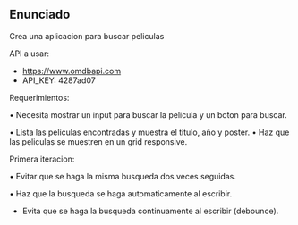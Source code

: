 ## Enunciado

Crea una aplicacion para buscar peliculas

API a usar:

- https://www.omdbapi.com
- API_KEY: 4287ad07

Requerimientos:

• Necesita mostrar un input para buscar la pelicula y un boton para buscar.

• Lista las peliculas encontradas y muestra el titulo, año y poster.
• Haz que las peliculas se muestren en un grid responsive.

Primera iteracion:

• Evitar que se haga la misma busqueda dos veces seguidas.

• Haz que la busqueda se haga automaticamente al escribir.

- Evita que se haga la busqueda continuamente al escribir (debounce).
